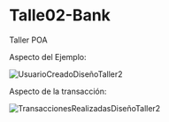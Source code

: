 # Talle02-Bank
Taller POA

Aspecto del Ejemplo:

![UsuarioCreadoDiseñoTaller2](https://user-images.githubusercontent.com/68446139/97642318-d75f1b80-1a12-11eb-91ac-b7aaa0d499c3.PNG)

Aspecto de la transacción:

![TransaccionesRealizadasDiseñoTaller2](https://user-images.githubusercontent.com/68446139/97642435-22792e80-1a13-11eb-9c68-644af791b2de.PNG)
